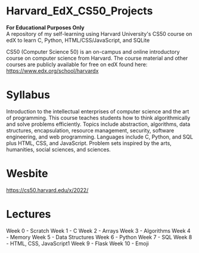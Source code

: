 # Harvard_EdX_CS50_Projects
**For Educational Purposes Only**<br/>
 A repository of my self-learning using Harvard University's CS50 course on edX to learn C, Python, HTML/CSS/JavaScript, and SQLite<br/>

CS50 (Computer Science 50) is an on-campus and online introductory course on computer science from Harvard. The course material and other courses are publicly available for free on edX found here: https://www.edx.org/school/harvardx</b>

# Syllabus

Introduction to the intellectual enterprises of computer science and the art of programming. This course teaches students how to think algorithmically and solve problems efficiently. Topics include abstraction, algorithms, data structures, encapsulation, resource management, security, software engineering, and web programming. Languages include C, Python, and SQL plus HTML, CSS, and JavaScript. Problem sets inspired by the arts, humanities, social sciences, and sciences. </b>

# Wesbite
https://cs50.harvard.edu/x/2022/

# Lectures

Week 0 - Scratch</b>
Week 1 - C</b>
Week 2 - Arrays</b>
Week 3 - Algorithms</b>
Week 4 - Memory</b>
Week 5 - Data Structures</b>
Week 6 - Python</b>
Week 7 - SQL</b>
Week 8 - HTML, CSS, JavaScript1</b>
Week 9 - Flask</b>
Week 10 - Emoji</b>